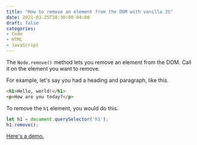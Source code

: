 ```yaml
---
title: "How to remove an element from the DOM with vanilla JS"
date: 2021-03-25T10:30:00-04:00
draft: false
categories:
- Code
- HTML
- JavaScript
---
```


The `Node.remove()` method lets you remove an element from the DOM. Call it on the element you want to remove.

For example, let's say you had a heading and paragraph, like this.

```html
<h1>Hello, world!</h1>
<p>How are you today?</p>
```

To remove the `h1` element, you would do this.

```javascript
let h1 = document.querySelector('h1');
h1.remove();
```

[Here's a demo.](https://codepen.io/cferdinandi/pen/MWJwePa)
